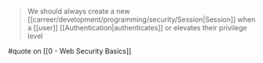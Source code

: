 > We should always create a new [[carreer/development/programming/security/Session|Session]] when a [[user]] [[Authentication|authenticates]] or elevates their privilege level

#quote on [[0 - Web Security Basics]]